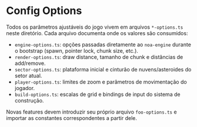 # Config Options

Todos os parâmetros ajustáveis do jogo vivem em arquivos `*-options.ts` neste diretório. Cada arquivo documenta onde os valores são consumidos:

- `engine-options.ts`: opções passadas diretamente ao `noa-engine` durante o bootstrap (spawn, pointer lock, chunk size, etc.).
- `render-options.ts`: draw distance, tamanho de chunk e distâncias de add/remove.
- `sector-options.ts`: plataforma inicial e cinturão de nuvens/asteroides do setor atual.
- `player-options.ts`: limites de zoom e parâmetros de movimentação do jogador.
- `build-options.ts`: escalas de grid e bindings de input do sistema de construção.

Novas features devem introduzir seu próprio arquivo `foo-options.ts` e importar as constantes correspondentes a partir dele.
